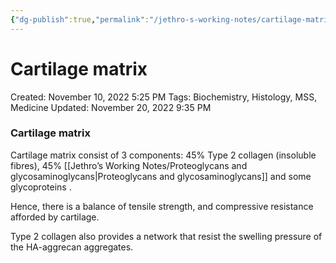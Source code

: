 ```yaml
---
{"dg-publish":true,"permalink":"/jethro-s-working-notes/cartilage-matrix/","dgPassFrontmatter":true}
---
```



# Cartilage matrix

Created: November 10, 2022 5:25 PM
Tags: Biochemistry, Histology, MSS, Medicine
Updated: November 20, 2022 9:35 PM

### Cartilage matrix

Cartilage matrix consist of 3 components: 45% Type 2 collagen (insoluble fibres), 45% [[Jethro’s Working Notes/Proteoglycans and glycosaminoglycans\|Proteoglycans and glycosaminoglycans]] and some glycoproteins .

Hence, there is a balance of tensile strength, and compressive resistance afforded by cartilage.

Type 2 collagen also provides a network that resist the swelling pressure of the HA-aggrecan aggregates.